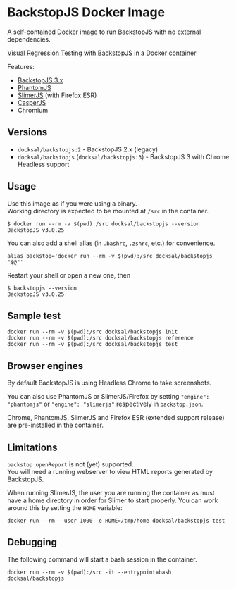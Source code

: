# BackstopJS Docker Image

A self-contained Docker image to run [BackstopJS](https://github.com/garris/BackstopJS) with no external dependencies.

[Visual Regression Testing with BackstopJS in a Docker container](https://blog.docksal.io/visual-regression-testing-with-backstopjs-in-a-docker-container-dfd1b9ae8582)

Features:

- [BackstopJS 3.x](https://github.com/garris/BackstopJS)
- [PhantomJS](http://phantomjs.org/)
- [SlimerJS](https://slimerjs.org/) (with Firefox ESR)
- [CasperJS](http://casperjs.org/)
- Chromium


## Versions

- `docksal/backstopjs:2` - BackstopJS 2.x (legacy)
- `docksal/backstopjs` (`docksal/backstopjs:3`) - BackstopJS 3 with Chrome Headless support


## Usage

Use this image as if you were using a binary.  
Working directory is expected to be mounted at `/src` in the container.

```
$ docker run --rm -v $(pwd):/src docksal/backstopjs --version
BackstopJS v3.0.25
```

You can also add a shell alias (in `.bashrc`, `.zshrc`, etc.) for convenience.

```
alias backstop='docker run --rm -v $(pwd):/src docksal/backstopjs "$@"'
```

Restart your shell or open a new one, then

```
$ backstopjs --version
BackstopJS v3.0.25
```


## Sample test

```
docker run --rm -v $(pwd):/src docksal/backstopjs init
docker run --rm -v $(pwd):/src docksal/backstopjs reference
docker run --rm -v $(pwd):/src docksal/backstopjs test
```


## Browser engines

By default BackstopJS is using Headless Chrome to take screenshots.

You can also use PhantomJS or SlimerJS/Firefox by setting `"engine": "phantomjs"` or `"engine": "slimerjs"` respectively 
in `backstop.json`.

Chrome, PhantomJS, SlimerJS and Firefox ESR (extended support release) are pre-installed in the container.


## Limitations

`backstop openReport` is not (yet) supported.  
You will need a running webserver to view HTML reports generated by BackstopJS.

When running SlimerJS, the user you are running the container as must have a home directory in order for Slimer 
to start properly. You can work around this by setting the `HOME` variable:

```
docker run --rm --user 1000 -e HOME=/tmp/home docksal/backstopjs test
```


## Debugging

The following command will start a bash session in the container.

```
docker run --rm -v $(pwd):/src -it --entrypoint=bash docksal/backstopjs
```
